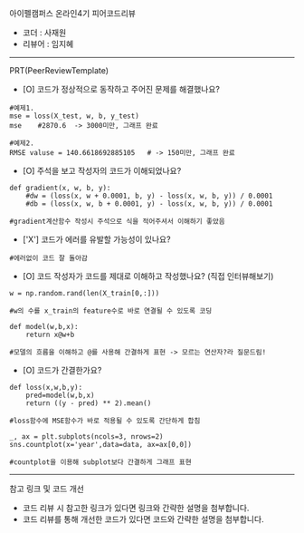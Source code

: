 아이펠캠퍼스 온라인4기 피어코드리뷰

- 코더 : 사재원
- 리뷰어 : 임지혜

----------------------------------------------

PRT(PeerReviewTemplate)

- [O] 코드가 정상적으로 동작하고 주어진 문제를 해결했나요?
```
#예제1. 
mse = loss(X_test, w, b, y_test)
mse    #2870.6  -> 3000미만, 그래프 완료

#예제2.
RMSE valuse = 140.6618692885105   # -> 150미만, 그래프 완료
```

- [O] 주석을 보고 작성자의 코드가 이해되었나요?
```
def gradient(x, w, b, y):
    #dw = (loss(x, w + 0.0001, b, y) - loss(x, w, b, y)) / 0.0001
    #db = (loss(x, w, b + 0.0001, y) - loss(x, w, b, y)) / 0.0001

#gradient계산함수 작성시 주석으로 식을 적어주셔서 이해하기 좋았음 
```
- ['X'] 코드가 에러를 유발할 가능성이 있나요?
```
#에러없이 코드 잘 돌아감 
```
- [O] 코드 작성자가 코드를 제대로 이해하고 작성했나요? (직접 인터뷰해보기)
```
w = np.random.rand(len(X_train[0,:]))

#w의 수를 x_train의 feature수로 바로 연결될 수 있도록 코딩

def model(w,b,x):
    return x@w+b
    
#모델의 흐름을 이해하고 @를 사용해 간결하게 표현 -> 모르는 연산자?라 질문드림!
```
- [O] 코드가 간결한가요?
```
def loss(x,w,b,y):
    pred=model(w,b,x)
    return ((y - pred) ** 2).mean()

#loss함수에 MSE함수가 바로 적용될 수 있도록 간단하게 합침 

_, ax = plt.subplots(ncols=3, nrows=2)
sns.countplot(x='year',data=data, ax=ax[0,0])

#countplot을 이용해 subplot보다 간결하게 그래프 표현
```

----------------------------------------------

참고 링크 및 코드 개선
- 코드 리뷰 시 참고한 링크가 있다면 링크와 간략한 설명을 첨부합니다.
- 코드 리뷰를 통해 개선한 코드가 있다면 코드와 간략한 설명을 첨부합니다.
